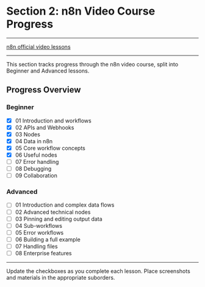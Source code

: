 # Section 2: n8n Video Course Progress

---

[n8n official video lessons](https://docs.n8n.io/video-courses/#beginner)

---

This section tracks progress through the n8n video course, split into Beginner and Advanced lessons.

## Progress Overview

### Beginner

- [x] 01 Introduction and workflows
- [x] 02 APIs and Webhooks
- [x] 03 Nodes
- [x] 04 Data in n8n
- [x] 05 Core workflow concepts
- [x] 06 Useful nodes
- [ ] 07 Error handling
- [ ] 08 Debugging
- [ ] 09 Collaboration

### Advanced

- [ ] 01 Introduction and complex data flows
- [ ] 02 Advanced technical nodes
- [ ] 03 Pinning and editing output data
- [ ] 04 Sub-workflows
- [ ] 05 Error workflows
- [ ] 06 Building a full example
- [ ] 07 Handling files
- [ ] 08 Enterprise features

---

Update the checkboxes as you complete each lesson. Place screenshots and materials in the appropriate suborders.

